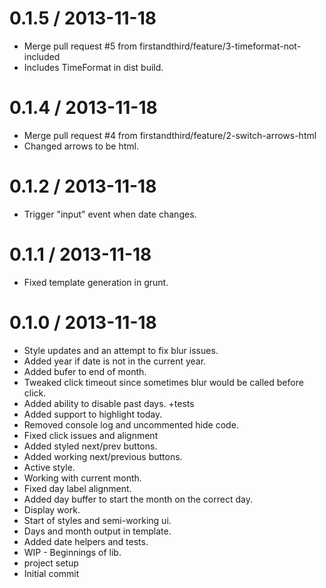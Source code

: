 
0.1.5 / 2013-11-18 
==================

 * Merge pull request #5 from firstandthird/feature/3-timeformat-not-included
 * Includes TimeFormat in dist build.

0.1.4 / 2013-11-18 
==================

 * Merge pull request #4 from firstandthird/feature/2-switch-arrows-html
 * Changed arrows to be html.

0.1.2 / 2013-11-18 
==================

 * Trigger "input" event when date changes.

0.1.1 / 2013-11-18 
==================

 * Fixed template generation in grunt.

0.1.0 / 2013-11-18 
==================

 * Style updates and an attempt to fix blur issues.
 * Added year if date is not in the current year.
 * Added bufer to end of month.
 * Tweaked click timeout since sometimes blur would be called before click.
 * Added ability to disable past days. +tests
 * Added support to highlight today.
 * Removed console log and uncommented hide code.
 * Fixed click issues and alignment
 * Added styled next/prev buttons.
 * Added working next/previous buttons.
 * Active style.
 * Working with current month.
 * Fixed day label alignment.
 * Added day buffer to start the month on the correct day.
 * Display work.
 * Start of styles and semi-working ui.
 * Days and month output in template.
 * Added date helpers and tests.
 * WIP - Beginnings of lib.
 * project setup
 * Initial commit
